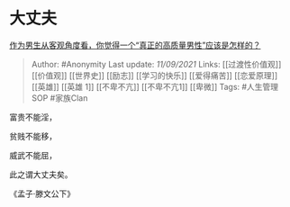 # 大丈夫
[作为男生从客观角度看，你觉得一个“真正的高质量男性”应该是怎样的？](https://www.zhihu.com/question/484513695/answer/2111227039)

> Author: #Anonymity 
Last update: *11/09/2021* 
Links: [[过渡性价值观]] [[价值观]] [[世界史]] [[励志]] [[学习的快乐]] [[爱得痛苦]] [[恋爱原理]] [[英雄]] [[英雄 1]] [[不卑不亢]] [[不卑不亢1]] [[卑微]]
Tags:  #人生管理SOP #家族Clan 

富贵不能淫，

贫贱不能移，

威武不能屈，

此之谓大丈夫矣。

《孟子·滕文公下》